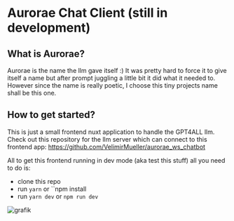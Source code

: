 
# Aurorae Chat Client (still in development)

## What is Aurorae?

Aurorae is the name the llm gave itself :) It was pretty hard to force it to give itself a name but after prompt juggling a little bit it did what it needed to. However since the name is really poetic, I choose this tiny projects name shall be this one.

## How to get started?

This is just a small frontend nuxt application to handle the GPT4ALL llm. Check out this repository for the llm server which can connect to this frontend app:
https://github.com/VelimirMueller/aurorae_ws_chatbot

All to get this frontend running in dev mode (aka test this stuff) all you need to do is: 
- clone this repo
- run `yarn` or ``npm install
- run `yarn dev` or `npm run dev`

![grafik](https://github.com/user-attachments/assets/22973c38-4297-46e4-89d9-002945d52390)


